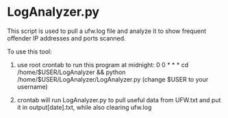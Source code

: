 # LogAnalyzer.py
This script is used to pull a ufw.log file and analyze it to show frequent offender IP addresses and ports scanned.

To use this tool:

1. use root crontab to run this program at midnight: 0 0 * * * cd /home/$USER/LogAnalyzer && python /home/$USER/LogAnalyzer/LogAnalyzer.py
   (change $USER to your username)

2. crontab will run LogAnalyzer.py to pull useful data from UFW.txt and put it in output[date].txt, while also clearing ufw.log
